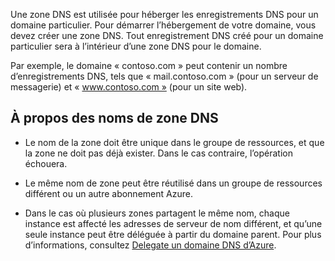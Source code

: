 Une zone DNS est utilisée pour héberger les enregistrements DNS pour un domaine particulier. Pour démarrer l’hébergement de votre domaine, vous devez créer une zone DNS. Tout enregistrement DNS créé pour un domaine particulier sera à l’intérieur d’une zone DNS pour le domaine. 

Par exemple, le domaine « contoso.com » peut contenir un nombre d’enregistrements DNS, tels que « mail.contoso.com » (pour un serveur de messagerie) et « www.contoso.com » (pour un site web). 


## <a name="names"></a>À propos des noms de zone DNS
 
- Le nom de la zone doit être unique dans le groupe de ressources, et que la zone ne doit pas déjà exister. Dans le cas contraire, l’opération échouera.

- Le même nom de zone peut être réutilisé dans un groupe de ressources différent ou un autre abonnement Azure. 

- Dans le cas où plusieurs zones partagent le même nom, chaque instance est affecté les adresses de serveur de nom différent, et qu’une seule instance peut être déléguée à partir du domaine parent. Pour plus d’informations, consultez [Delegate un domaine DNS d’Azure](../articles/dns/dns-domain-delegation.md).